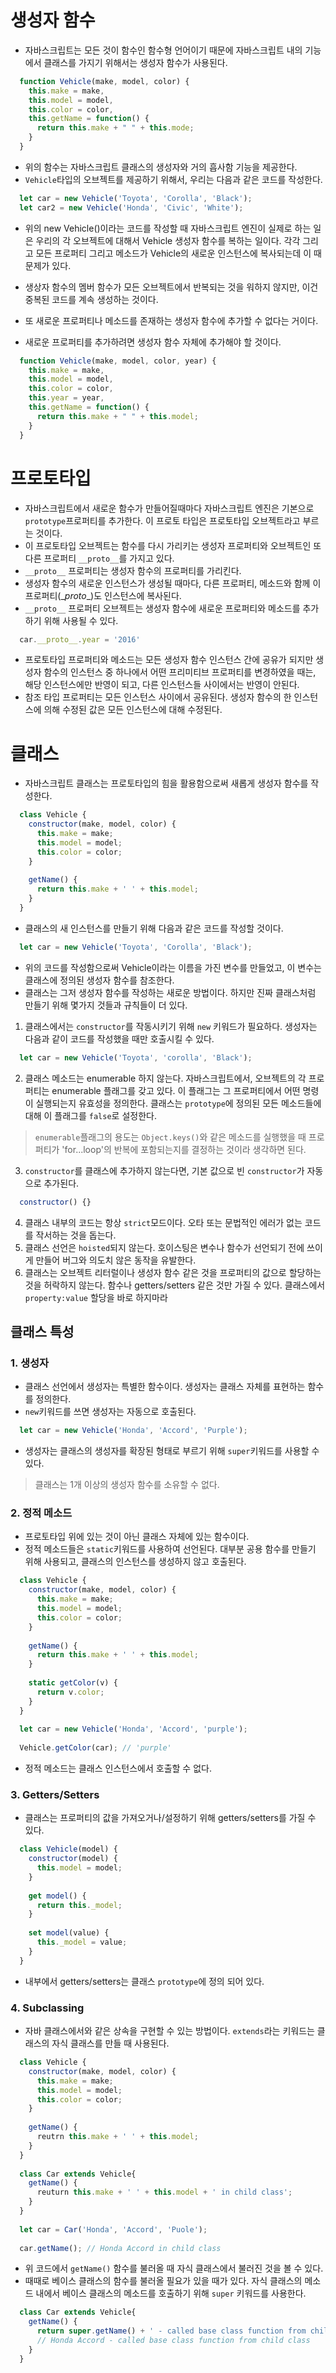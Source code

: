 # 생성자 함수
- 자바스크립트는 모든 것이 함수인 함수형 언어이기 때문에 자바스크립트 내의 기능에서 클래스를 가지기 위해서는 생성자 함수가 사용된다.

```javascript
  function Vehicle(make, model, color) {
    this.make = make,
    this.model = model,
    this.color = color,
    this.getName = function() {
      return this.make + " " + this.mode;
    }
  }
```

- 위의 함수는 자바스크립트 클래스의 생성자와 거의 흡사함 기능을 제공한다. 
- `Vehicle`타입의 오브젝트를 제공하기 위해서, 우리는 다음과 같은 코드를 작성한다.

```javascript
  let car = new Vehicle('Toyota', 'Corolla', 'Black');
  let car2 = new Vehicle('Honda', 'Civic', 'White');
```

- 위의 new Vehicle()이라는 코드를 작성할 때 자바스크립트 엔진이 실제로 하는 일은 우리의 각 오브젝트에 대해서 Vehicle 생성자 함수를 복하는 일이다. 각각 그리고 모든 프로퍼티 그리고 메소드가 Vehicle의 새로운 인스턴스에 복사되는데 이 때 문제가 있다.
- 생상자 함수의 멤버 함수가 모든 오브젝트에서 반복되는 것을 워하지 않지만, 이건 중복된 코드를 계속 생성하는 것이다.
- 또 새로운 프로퍼티나 메소드를 존재하는 생성자 함수에 추가할 수 없다는 거이다.

- 새로운 프로퍼티를 추가하려면 생성자 함수 자체에 추가해야 할 것이다.
```javascript 
  function Vehicle(make, model, color, year) {
    this.make = make,
    this.model = model,
    this.color = color,
    this.year = year,
    this.getName = function() {
      return this.make + " " + this.model;
    }
  }
```

# 프로토타입
- 자바스크립트에서 새로운 함수가 만들어질때마다 자바스크립트 엔진은 기본으로 `prototype`프로퍼티를 추가한다. 이 프로토 타입은 프로토타입 오브젝트라고 부르는 것이다. 
- 이 프로토타입 오브젝트는 함수를 다시 가리키는 생성자 프로퍼티와 오브젝트인 또 다른 프로퍼티 `__proto__`를 가지고 있다.
- `__proto__` 프로퍼티는 생성자 함수의 프로퍼티를 가리킨다.
- 생성자 함수의 새로운 인스턴스가 생성될 때마다, 다른 프로퍼티, 메소드와 함께 이 프로퍼티(\__proto__)도 인스턴스에 복사된다.
- `__proto__` 프로퍼티 오브젝트는 생성자 함수에 새로운 프로퍼티와 메소드를 추가하기 위해 사용될 수 있다.
```javascript
  car.__proto__.year = '2016'
```

- 프로토타입 프로퍼티와 메소드는 모든 생성자 함수 인스턴스 간에 공유가 되지만 생성자 함수의 인스턴스 중 하나에서 어떤 프리미티브 프로퍼티를 변경하였을 때는, 해당 인스턴스에만 반영이 되고, 다른 인스턴스들 사이에서는 반영이 안된다.
- 참조 타입 프로퍼티는 모든 인스턴스 사이에서 공유된다. 생성자 함수의 한 인스턴스에 의해 수정된 값은 모든 인스턴스에 대해 수정된다.

# 클래스
- 자바스크립트 클래스는 프로토타입의 힘을 활용함으로써 새롭게 생성자 함수를 작성한다.
```javascript
  class Vehicle {
    constructor(make, model, color) {
      this.make = make;
      this.model = model;
      this.color = color;
    }
    
    getName() {
      return this.make + ' ' + this.model;
    }
  }
```
- 클래스의 새 인스턴스를 만들기 위해 다음과 같은 코드를 작성할 것이다.
```javascript
  let car = new Vehicle('Toyota', 'Corolla', 'Black');
```

- 위의 코드를 작성함으로써 Vehicle이라는 이름을 가진 변수를 만들었고, 이 변수는 클래스에 정의된 생성자 함수를 참조한다. 
- 클래스는 그저 생성자 함수를 작성하는 새로운 방법이다. 하지만 진짜 클래스처럼 만들기 위해 몇가지 것들과 규칙들이 더 있다.
1. 클래스에서는 `constructor`를 작동시키기 위해 `new` 키워드가 필요하다. 생성자는 다음과 같이 코드를 작성했을 때만 호출시킬 수 있다.
```javascript
  let car = new Vehicle('Toyota', 'corolla', 'Black');
```

2. 클래스 메소드는 enumerable 하지 않는다. 자바스크립트에서, 오브젝트의 각 프로퍼티는 enumerable 플래그를 갖고 있다. 이 플래그는 그 프로퍼티에서 어떤 명령이 실행되는지 유효성을 정의한다. 클래스는  `prototype`에 정의된 모든 메소드들에 대해 이 플래그를 `false`로 설정한다. 
> `enumerable`플래그의 용도는 `Object.keys()`와 같은 메소드를 실행했을 때 프로퍼티가 'for...loop'의 반복에 포함되는지를 결정하는 것이라 생각하면 된다.
3. `constructor`를 클래스에 추가하지 않는다면, 기본 값으로 빈 `constructor`가 자동으로 추가된다. 
```javascript
  constructor() {}
```
4. 클래스 내부의 코드는 항상 `strict`모드이다. 오타 또는 문법적인 에러가 없는 코드를 작서하는 것을 돕는다.
5. 클래스 선언은 `hoisted`되지 않는다. 호이스팅은 변수나 함수가 선언되기 전에 쓰이게 만들어 버그와 의도치 않은 동작을 유발한다.
6. 클래스는 오브젝트 리터럴이나 생성자 함수 같은 것을 프로퍼티의 값으로 할당하는 것을 허락하지 않는다. 함수나 getters/setters 같은 것만 가질 수 있다. 클래스에서 `property:value` 할당을 바로 하지마라

## 클래스 특성
### 1. 생성자 
- 클래스 선언에서 생성자는 특별한 함수이다. 생성자는 클래스 자체를 표현하는 함수를 정의한다.
- `new`키워드를 쓰면 생성자는 자동으로 호출된다.
```javascript
  let car = new Vehicle('Honda', 'Accord', 'Purple');
```
- 생성자는 클래스의 생성자를 확장된 형태로 부르기 위해 `super`키워드를 사용할 수 있다.
> 클래스는 1개 이상의 생성자 함수를 소유할 수 없다.

### 2. 정적 메소드
- 프로토타입 위에 있는 것이 아닌 클래스 자체에 있는 함수이다.
- 정적 메소드들은 `static`키워드를 사용하여 선언된다. 대부분 공용 함수를 만들기 위해 사용되고, 클래스의 인스턴스를 생성하지 않고 호출된다.
```javascript
  class Vehicle {
    constructor(make, model, color) {
      this.make = make;
      this.model = model;
      this.color = color;
    }
    
    getName() {
      return this.make + ' ' + this.model;
    }
    
    static getColor(v) {
      return v.color;
    }
  }
  
  let car = new Vehicle('Honda', 'Accord', 'purple');
  
  Vehicle.getColor(car); // 'purple'
```
- 정적 메소드는 클래스 인스턴스에서 호출할 수 없다.

### 3. Getters/Setters
- 클래스는 프로퍼티의 값을 가져오거나/설정하기 위해 getters/setters를 가질 수 있다.
```javascript
  class Vehicle(model) {
    constructor(model) {
      this.model = model;
    }
    
    get model() {
      return this._model;
    }
    
    set model(value) {
      this._model = value;
    }
  }
```
- 내부에서 getters/setters는 클래스 `prototype`에 정의 되어 있다.

### 4. Subclassing
- 자바 클래스에서와 같은 상속을 구현할 수 있는 방법이다. `extends`라는 키워드는 클래스의 자식 클래스를 만들 때 사용된다.
```javascript
  class Vehicle {
    constructor(make, model, color) {
      this.make = make;
      this.model = model;
      this.color = color;
    }
    
    getName() {
      reutrn this.make + ' ' + this.model;
    }
  }
  
  class Car extends Vehicle{
    getName() {
      reuturn this.make + ' ' + this.model + ' in child class';
    }
  }
  
  let car = Car('Honda', 'Accord', 'Puole');
  
  car.getName(); // Honda Accord in child class
```
- 위 코드에서 `getName()` 함수를 불러올 때 자식 클래스에서 불러진 것을 볼 수 있다.
- 때때로 베이스 클래스의 함수를 불러올 필요가 있을 때가 있다. 자식 클래스의 메소드 내에서 베이스 클래스의 메소드를 호출하기 위해 `super` 키워드를 사용한다.
```javascript
  class Car extends Vehicle{
    getName() {
      return super.getName() + ' - called base class function from child class.'
      // Honda Accord - called base class function from child class
    }
  }
```

